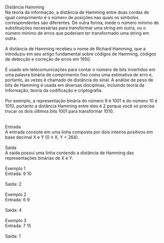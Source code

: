 Distância Hamming<br />
Na teoria da informação, a distância de Hamming entre duas cordas de igual comprimento é o número de posições nas quais os símbolos correspondentes são diferentes. De outra forma, mede o número mínimo de substituições necessárias para transformar uma string em outra, ou o número mínimo de erros que poderiam ter transformado uma string em outra.<br />
<br />
A distância de Hamming recebeu o nome de Richard Hamming, que a introduziu em seu artigo fundamental sobre códigos de Hamming, códigos de detecção e correção de erros em 1950.<br />
<br />
É usado em telecomunicações para contar o número de bits invertidos em uma palavra binária de comprimento fixo como uma estimativa de erro e, portanto, às vezes é chamado de distância do sinal. A análise de peso de bits de Hamming é usada em diversas disciplinas, incluindo teoria da informação, teoria da codificação e criptografia.<br />
<br />
Por exemplo, a representação binária do número 9 é 1001 e do número 10 é 1010, portanto a distância Hamming entre eles é 2 porque você só precisa trocar os dois últimos bits 1001 para transformar 1010.<br />
<br /><br />
Entrada<br />
A entrada consiste em uma linha composta por dois inteiros positivos em base decimal X e Y (0 ≤ X, Y < 264).<br />
<br />
Saida<br />
A saída possui uma linha contendo a distância de Hamming das representações binárias de X e Y.<br />
<br />
Exemplo 1<br />
Entrada: 9 10<br />
<br />
Saida: 2<br />
<br />
Exemplo 2<br />
Entrada: 6 9<br />
<br />
Saida: 4<br />
<br />
Exemplo 3<br />
Entrada: 7 15<br />
<br />
Saida: 1<br />

